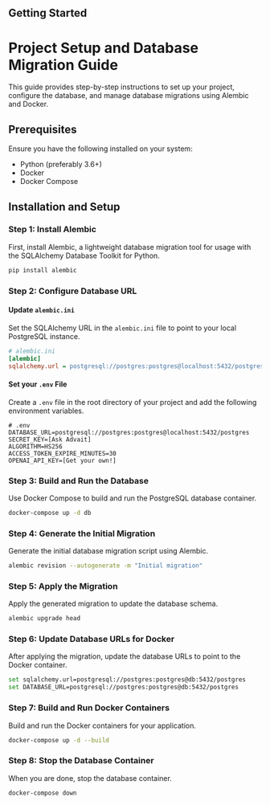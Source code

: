 ## Getting Started

# Project Setup and Database Migration Guide

This guide provides step-by-step instructions to set up your project, configure the database, and manage database migrations using Alembic and Docker.

## Prerequisites

Ensure you have the following installed on your system:
- Python (preferably 3.6+)
- Docker
- Docker Compose

## Installation and Setup

### Step 1: Install Alembic

First, install Alembic, a lightweight database migration tool for usage with the SQLAlchemy Database Toolkit for Python.

```sh
pip install alembic
```
### Step 2: Configure Database URL

#### Update `alembic.ini`

Set the SQLAlchemy URL in the `alembic.ini` file to point to your local PostgreSQL instance.

```ini
# alembic.ini
[alembic]
sqlalchemy.url = postgresql://postgres:postgres@localhost:5432/postgres
```

#### Set your `.env` File

Create a `.env` file in the root directory of your project and add the following environment variables.

```env
# .env
DATABASE_URL=postgresql://postgres:postgres@localhost:5432/postgres
SECRET_KEY=[Ask Advait]
ALGORITHM=HS256
ACCESS_TOKEN_EXPIRE_MINUTES=30
OPENAI_API_KEY=[Get your own!]

```

### Step 3: Build and Run the Database

Use Docker Compose to build and run the PostgreSQL database container.

```sh
docker-compose up -d db
```

### Step 4: Generate the Initial Migration

Generate the initial database migration script using Alembic.

```sh
alembic revision --autogenerate -m "Initial migration"
```

### Step 5: Apply the Migration

Apply the generated migration to update the database schema.

```sh
alembic upgrade head
```

### Step 6: Update Database URLs for Docker

After applying the migration, update the database URLs to point to the Docker container.

```sh
set sqlalchemy.url=postgresql://postgres:postgres@db:5432/postgres
set DATABASE_URL=postgresql://postgres:postgres@db:5432/postgres
```

### Step 7: Build and Run Docker Containers

Build and run the Docker containers for your application.

```sh
docker-compose up -d --build
```

### Step 8: Stop the Database Container

When you are done, stop the database container.

```sh
docker-compose down
```

